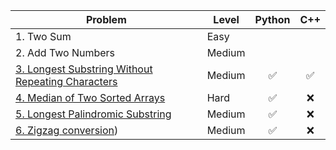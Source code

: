 | Problem    | Level | Python | C++ |
| ----------- | ----------- | :----: | :----: |
| 1. Two Sum   | Easy      | | | 
| 2. Add Two Numbers | Medium | | |
| [3. Longest Substring Without Repeating Characters](https://github.com/luisgrivas/leetcode/blob/main/problems/lswrc.md) | Medium | :white_check_mark: | :white_check_mark:|
| [4. Median of Two Sorted Arrays](https://github.com/luisgrivas/leetcode/blob/main/problems/mediantwosordedarrays.md) | Hard | ✅ | ❌ |
| [5. Longest Palindromic Substring](https://github.com/luisgrivas/leetcode/blob/main/problems/longestpalindromicsubstring.md) | Medium | ✅ | ❌ |
| [6. Zigzag conversion](https://github.com/luisgrivas/leetcode/blob/main/problems/zigzag.md)) | Medium | ✅ | :x: |

